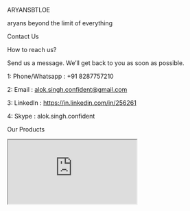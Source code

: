 ARYANSBTLOE

aryans beyond the limit of everything

Contact Us

How to reach us?

Send us a message. We’ll get back to you as soon as possible.

1: Phone/Whatsapp  : +91 8287757210

2: Email           : alok.singh.confident@gmail.com

3: LinkedIn        : https://in.linkedin.com/in/256261

4: Skype           : alok.singh.confident



Our Products
<html>
<iframe src="https://apps.apple.com/in/developer/alok-singh/id1508795536#see-all/i-phonei-pad-apps" title="Our Products"></iframe>
</html>
